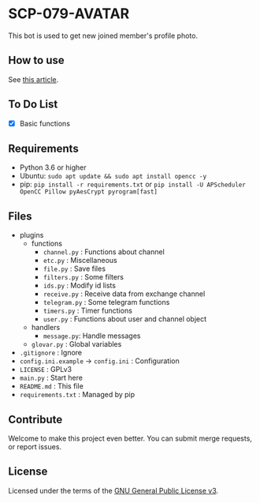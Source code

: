 # SCP-079-AVATAR

This bot is used to get new joined member's profile photo.

## How to use

See [this article](https://scp-079.org/avatar/).

## To Do List

- [x] Basic functions

## Requirements

- Python 3.6 or higher
- Ubuntu: `sudo apt update && sudo apt install opencc -y`
- pip: `pip install -r requirements.txt` or `pip install -U APScheduler OpenCC Pillow pyAesCrypt pyrogram[fast]`

## Files

- plugins
    - functions
        - `channel.py` : Functions about channel
        - `etc.py` : Miscellaneous
        - `file.py` : Save files
        - `filters.py` : Some filters
        - `ids.py` : Modify id lists
        - `receive.py` : Receive data from exchange channel
        - `telegram.py` : Some telegram functions
        - `timers.py` : Timer functions
        - `user.py` : Functions about user and channel object
    - handlers
        - `message.py`: Handle messages
    - `glovar.py` : Global variables
- `.gitignore` : Ignore
- `config.ini.example` -> `config.ini` : Configuration
- `LICENSE` : GPLv3
- `main.py` : Start here
- `README.md` : This file
- `requirements.txt` : Managed by pip


## Contribute

Welcome to make this project even better. You can submit merge requests, or report issues.

## License

Licensed under the terms of the [GNU General Public License v3](LICENSE).
